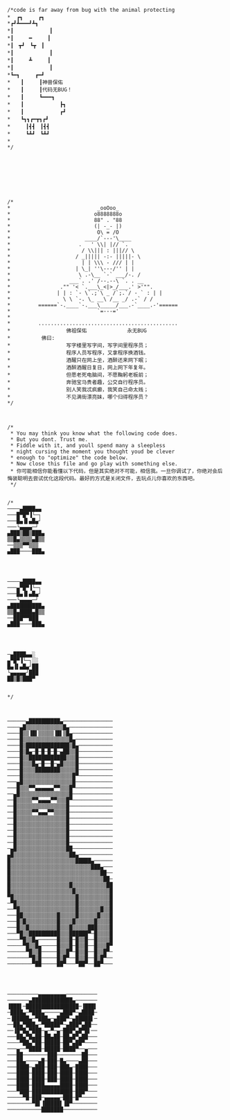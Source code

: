 

	/*code is far away from bug with the animal protecting
    *  ┏┓　　　┏┓
    *┏┛┻━━━┛┻┓
    *┃　　　　　　　┃ 　
    *┃　　　━　　　┃
    *┃　┳┛　┗┳　┃
    *┃　　　　　　　┃
    *┃　　　┻　　　┃
    *┃　　　　　　　┃
    *┗━┓　　　┏━┛
    *　　┃　　　┃神兽保佑
    *　　┃　　　┃代码无BUG！
    *　　┃　　　┗━━━┓
    *　　┃　　　　　　　┣┓
    *　　┃　　　　　　　┏┛
    *　　┗┓┓┏━┳┓┏┛
    *　　　┃┫┫　┃┫┫
    *　　　┗┻┛　┗┻┛ 
    *　　　
    */
	







	/*			
	*                            _ooOoo_  
	*                           o8888888o  
	*                           88" . "88  
	*                           (| -_- |)  
	*                            O\ = /O  
	*                        ____/`---'\____  
	*                      .   ' \\| |// `.  
	*                       / \\||| : |||// \  
	*                     / _||||| -:- |||||- \  
	*                       | | \\\ - /// | |  
	*                     | \_| ''\---/'' | |  
	*                      \ .-\__ `-` ___/-. /  
	*                   ___`. .' /--.--\ `. . __  
	*                ."" '< `.___\_<|>_/___.' >'"".  
	*               | | : `- \`.;`\ _ /`;.`/ - ` : | |  
	*                 \ \ `-. \_ __\ /__ _/ .-` / /  
	*         ======`-.____`-.___\_____/___.-`____.-'======  
	*                            `=---='  
	*  
	*         .............................................  
	*                  佛祖保佑             永无BUG 
	*          佛曰:  
	*                  写字楼里写字间，写字间里程序员；  
	*                  程序人员写程序，又拿程序换酒钱。  
	*                  酒醒只在网上坐，酒醉还来网下眠；  
	*                  酒醉酒醒日复日，网上网下年复年。  
	*                  但愿老死电脑间，不愿鞠躬老板前；  
	*                  奔驰宝马贵者趣，公交自行程序员。  
	*                  别人笑我忒疯癫，我笑自己命太贱；  
	*                  不见满街漂亮妹，哪个归得程序员？  
	*/



	/* 
	 * You may think you know what the following code does. 
	 * But you dont. Trust me. 
	 * Fiddle with it, and youll spend many a sleepless 
	 * night cursing the moment you thought youd be clever 
	 * enough to "optimize" the code below. 
	 * Now close this file and go play with something else. 
	 * 你可能相信你能看懂以下代码，但是其实绝对不可能，相信我。一旦你调试了，你绝对会后悔装聪明去尝试优化这段代码。最好的方式是关闭文件，去玩点儿你喜欢的东西吧。
	 */  


	/*
	────▄████▄▄
	───█▀█▀▐└─┐
	───█▄▐▌▄█▄┘
	───└▄▄▄▄─┘
	▄███▒██▒███▄
	▒▒█▄▒▒▒▒▄█▒▒
	──▒▒▒▀▀▒▒▒
	▄███────███▄
	
	
	
	
	────▄████▄▄
	───▄▀█▀▐└─┐
	───█▄▐▌▄█▄┘
	───└▄▄▄▄─┘
	▄██████████▄
	▒▒█▄████▄█▒▒
	──███▀▀███
	▄███────███▄
	
	
	
	
	─▄████▄▄░
	▄▀█▀▐└─┐░░
	█▄▐▌▄█▄┘██
	└▄▄▄▄▄┘███
	██▒█▒███▀ 


	*/


	
	──────▄██████████▄────────────────
	────▄█▒▒▒▒▒▒▒▒▒▒▒▒█▄──────────────
	────█▒▒▐█▌▒▒▒▒▒▐█▌▒█▄─────────────
	────█▒▒▒▒▒▒▒▒▒▒▒▒▒▒▒█▄────────────
	────█▒██████████████▒█▄───────────
	────█▒█▄─█─█─█─█─▄██▒▒█───────────
	────█▒▒████████████▒▒▒█───────────
	────█▒▒▒█▄─█──█─▄█▒▒▒▒█───────────
	────█▒▒▒▒████████▒▒▒▒▒█───────────
	────█▒▒▒▒▒▒▒▒▒▒▒▒▒▒▒▒█▀───────────
	───▄█▒▒▒▒▒▒▒▒▒▒▒▒▒▒▒▒█────────────
	───█▒▒▒▀▀▄▄▄▄▄▄▀▀▒▒▒█▀────────────
	──▄█▒▒▒▒▒▒▒▒▒▒▒▒▒▒▒▒█─────────────
	──█▒▒▒▒▒▀▀▄▄▄▄▀▀▒▒▒█▀─────────────
	──█▒▒▒▒▒▒▒▒▒▒▒▒▒▒▒▒█──────────────
	──█▒▒▒▒▒▀▀▄▄▄▀▀▒▒▒▒█──────────────
	──█▒▒▒▒▒▒▒▒▒▒▒▒▒▒▒▒█──────────────
	──█▒▒▒▒▒▒▒▒▒▒▒▒▒▒▒▒█──────────────
	──█▒▒▒▒▒▒▒▒▒▒▒▒▒▒▒▒█──────────────
	──█▒▒▒▒▒▒▒▒▒▒▒▒▒▒▒▒█──────────────
	──█▒▒▒▒▒▒▒▒▒▒▒▒▒▒▒▒█──────────────
	─▄█▒▒▒▒▒▒▒▒▒▒▒▒▒▒▒▒██─────────────
	▄█▒▒▒▒▒▒▒▒▒▒▒▒▒▒▒▒▒▒██▄───────────
	█▒▒▒▒▒▒▒▒▒▒▒▒▒▒▒▒▒▒▒▒▒█████▄──────
	█▒▒▒▒▒▒▒▒▒▒▒▒▒▒▒▒▒▒▒▒▒▒▒▒▒▒███▄───
	█▒▒▒▒▒▒▒▒▒▒▒▒▒▒▒▒▒▒▒▒▒▒▒▒▒▒▒▒▒██──
	█▒▒▒▒▒▒▒▒▒▒▒▒▒▒▒▒▒▒▒▒▒▒▒▒▒▒▒▒▒▒██─
	█▒▒▒▒▒▒▒▒▒▒▒▒▒▒▒▒▒▒▒█▒▒▒▒▒▒▒▒▒▒▒██
	█▒▒▒▒▒▒▒▒▒▒▒▒▒▒▒▒▒▒▒▒█▒▒▒▒▒▒▒▒▒▒▒█
	▀█▒▒▒▒▒▒▒▒▒▒▒▒▒▒▒▒▒▒▒▒█▒▒▒▒▒▒▒▒▒▒█
	─▀█▒▒▒▒▒▒▒▒▒▒▒▒▒▒▒▒▒▒▒█▒▒▒▒▒▒▒▒▒▒█
	──▀█▒▒▒▒▒▒▒▒▒▒▒▒▒▒▒▒▒▒█▒▒▒▒▒▒▒█▒▒█
	───██▒▒▒▒▒▒▒▒▒▒▒█▒▒▒▒▒█▒▒▒▒▒▒█▒▒▒█
	───█▒█▒▒▒▒▒▒▒▒▒▒█▒▒▒▒█▒▒▒▒▒▒█▒▒▒▒█
	───█▒▒█▒▒▒▒▒▒▒▒▒█▒▒▒█▒▒▒▒▒███▒▒▒▒█
	───▀█▒▒██████████▒▒▒██████▀─█▒▒▒▒█
	────▀█▒▒█▄──────█▒▒▒█─█▒▒█──█▒▒▒▒█
	─────▀█▒▒█▄─────█▒▒▒█─█▒▒█──█▒▒▒█▀
	──────▀█▒▒█─────█▒▒█▀─█▒▒█──█▒▒█▀─
	───────▀█▒█─────█▒█▀──█▒▒█──█▒█▀──
	────────▀██─────██▀───▀██▀──██▀───




	──────────▄▄▄▄▄▄▄▄▄──────────
	───────▄█████████████▄───────
	▐███▌─█████████████████─▐███▌
	─████▄─▀███▄─────▄███▀─▄████─
	─▐█████▄─▀███▄─▄███▀─▄█████▌─
	──██▄▀███▄─▀█████▀─▄███▀▄██──
	──▐█▀█▄▀███─▄─▀─▄─███▀▄█▀█▌──
	───██▄▀█▄██─██▄██─██▄█▀▄██───
	────▀██▄▀██─█████─██▀▄██▀────
	───▄──▀████─█████─████▀──▄───
	───██────────███────────██───
	───██▄────▄█─███─█▄────▄██───
	───████─▄███─███─███▄─████───
	───████─████─███─████─████───
	───████─████─███─████─████───
	───████─████▄▄▄▄▄████─████───
	───▀███─█████████████─███▀───
	─────▀█─███─▄▄▄▄▄─███─█▀─────
	────────▀█▌▐█████▌▐█▀────────
	───────────███████───────────
